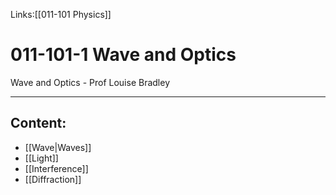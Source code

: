 Links:[[011-101 Physics]]
# 011-101-1 Wave and Optics

Wave and Optics - Prof Louise Bradley

---
## Content:
- [[Wave|Waves]]
- [[Light]]
- [[Interference]]
- [[Diffraction]]